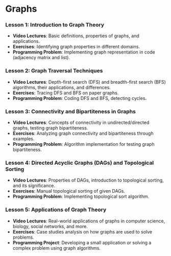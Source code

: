 # Graphs

### Lesson 1: Introduction to Graph Theory
- **Video Lectures**: Basic definitions, properties of graphs, and applications.
- **Exercises**: Identifying graph properties in different domains.
- **Programming Problem**: Implementing graph representation in code (adjacency matrix and list).

### Lesson 2: Graph Traversal Techniques
- **Video Lectures**: Depth-first search (DFS) and breadth-first search (BFS) algorithms, their applications, and differences.
- **Exercises**: Tracing DFS and BFS on paper graphs.
- **Programming Problem**: Coding DFS and BFS, detecting cycles.

### Lesson 3: Connectivity and Bipartiteness in Graphs
- **Video Lectures**: Concepts of connectivity in undirected/directed graphs, testing graph bipartiteness.
- **Exercises**: Analyzing graph connectivity and bipartiteness through examples.
- **Programming Problem**: Algorithm implementation for testing graph bipartiteness.

### Lesson 4: Directed Acyclic Graphs (DAGs) and Topological Sorting
- **Video Lectures**: Properties of DAGs, introduction to topological sorting, and its significance.
- **Exercises**: Manual topological sorting of given DAGs.
- **Programming Problem**: Implementing topological sort algorithm.

### Lesson 5: Applications of Graph Theory
- **Video Lectures**: Real-world applications of graphs in computer science, biology, social networks, and more.
- **Exercises**: Case studies analysis on how graphs are used to solve problems.
- **Programming Project**: Developing a small application or solving a complex problem using graph algorithms.

